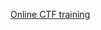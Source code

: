 [Online CTF training](https://drive.google.com/file/d/1xqfnuKGBk_tPk6tMtt7yNXxzFQRlvGgq/view?usp=drive_web)
